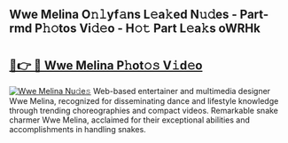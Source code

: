 ## Wwe Melina O𝚗𝚕yf𝚊ns L𝚎a𝚔ed N𝚞𝚍es - Part-rmd P𝚑𝚘tos Vi𝚍𝚎o - H𝚘𝚝 Part L𝚎a𝚔s oWRHk

# <h2><a href="http://kf5km55.oniu.top/?m=Wwe+Melina">🔗👉 🔴 Wwe Melina P𝚑ot𝚘𝚜 V𝚒d𝚎o</a></h2>

[![Wwe Melina Nu𝚍e𝚜](https://i.imgur.com/0qMVB7G.gif)](http://kf5km55.oniu.top/?m=Wwe+Melina)
Web-based entertainer and multimedia designer Wwe Melina, recognized for disseminating dance and lifestyle knowledge through trending choreographies and compact videos. Remarkable snake charmer Wwe Melina, acclaimed for their exceptional abilities and accomplishments in handling snakes.  
